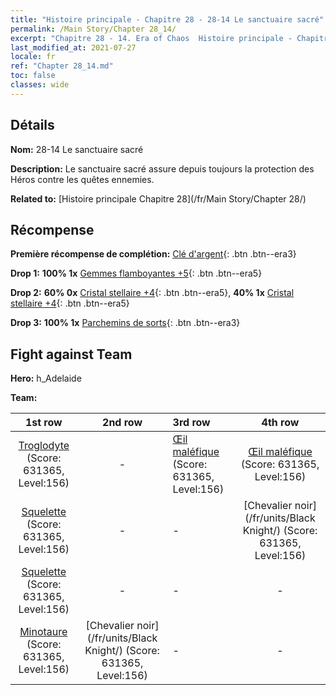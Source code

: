```yaml
---
title: "Histoire principale - Chapitre 28 - 28-14 Le sanctuaire sacré"
permalink: /Main Story/Chapter 28_14/
excerpt: "Chapitre 28 - 14. Era of Chaos  Histoire principale - Chapitre 28_14. 28-14 Le sanctuaire sacré"
last_modified_at: 2021-07-27
locale: fr
ref: "Chapter 28_14.md"
toc: false
classes: wide
---
```


## Détails

 **Nom:** 28-14 Le sanctuaire sacré

 **Description:** Le sanctuaire sacré assure depuis toujours la protection des Héros contre les quêtes ennemies.

 **Related to:** [Histoire principale Chapitre 28](/fr/Main Story/Chapter 28/)

## Récompense

 **Première récompense de complétion:** [Clé d'argent](/ItemsFR/con_693/){: .btn .btn--era3}

 **Drop 1:** **100% 1x** [Gemmes flamboyantes +5](/ItemsFR/mat_100/){: .btn .btn--era5}

 **Drop 2:** **60% 0x** [Cristal stellaire +4](/ItemsFR/mat_94/){: .btn .btn--era5}, **40% 1x** [Cristal stellaire +4](/ItemsFR/mat_94/){: .btn .btn--era5}

 **Drop 3:** **100% 1x** [Parchemins de sorts](/ItemsFR/con_694/){: .btn .btn--era3}


## Fight against Team
 **Hero:** h_Adelaide

 **Team:**


  | 1st row | 2nd row | 3rd row | 4th row |
  |:----:|:----:|:----|:----:|
  | [Troglodyte](/fr/units/Troglodyte/) (Score: 631365, Level:156)  | - | [Œil maléfique](/fr/units/Beholder/) (Score: 631365, Level:156)  | [Œil maléfique](/fr/units/Beholder/) (Score: 631365, Level:156)  |
  | [Squelette](/fr/units/Skeleton/) (Score: 631365, Level:156)  | - | - | [Chevalier noir](/fr/units/Black Knight/) (Score: 631365, Level:156)  |
  | [Squelette](/fr/units/Skeleton/) (Score: 631365, Level:156)  | - | - | - |
  | [Minotaure](/fr/units/Minotaur/) (Score: 631365, Level:156)  | [Chevalier noir](/fr/units/Black Knight/) (Score: 631365, Level:156)  | - | - |



